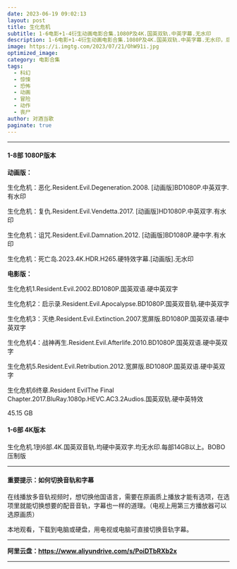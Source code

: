 ```yaml
---
date: 2023-06-19 09:02:13
layout: post
title: 生化危机
subtitle: 1-6电影+1-4衍生动画电影合集.1080P及4K.国英双轨.中英字幕.无水印
description: 1-6电影+1-4衍生动画电影合集.1080P及4K.国英双轨.中英字幕.无水印，后期有更好的版本会更新...
image: https://i.imgtg.com/2023/07/21/OhW91i.jpg
optimized_image: 
category: 电影合集
tags:
  - 科幻
  - 惊悚
  - 恐怖
  - 动画
  - 冒险
  - 动作
  - 丧尸
author: 对酒当歌
paginate: true
---
```



---

#### 1-8部 1080P版本

**动画版：**

生化危机：恶化.Resident.Evil.Degeneration.2008. [动画版]BD1080P.中英双字.有水印

生化危机：复仇.Resident.Evil.Vendetta.2017. [动画版]HD1080P.中英双字.有水印

生化危机：诅咒.Resident.Evil.Damnation.2012. [动画版]BD1080P.硬中字.有水印

生化危机：死亡岛.2023.4K.HDR.H265.硬特效字幕.[动画版].无水印

**电影版：**

生化危机1.Resident.Evil.2002.BD1080P.国英双语.硬中英双字

生化危机2：启示录.Resident.Evil.Apocalypse.BD1080P.国英双音轨.硬中英双字

生化危机3：灭绝.Resident.Evil.Extinction.2007.宽屏版.BD1080P.国英双语.硬中英双字

生化危机4：战神再生.Resident.Evil.Afterlife.2010.BD1080P.国英双语.硬中英双字

生化危机5.Resident.Evil.Retribution.2012.宽屏版.BD1080P.国英双语.硬中英双字

生化危机6终章.Resident EvilThe Final Chapter.2017.BluRay.1080p.HEVC.AC3.2Audios.国英双轨.硬中英特效

45.15 GB

#### 1-6部 4K版本

生化危机.1到6部.4K.国英双音轨.均硬中英双字.均无水印.每部14GB以上。BOBO压制版  

---

#### 重要提示：如何切换音轨和字幕

在线播放多音轨视频时，想切换他国语言，需要在原画质上播放才能有选项，在选项里就能切换想要的配音音轨，字幕也一样的道理。（电视上用第三方播放器可以选原画质）

本地观看，下载到电脑或硬盘，用电视或电脑可直接切换音轨字幕。

---

**阿里云盘：<https://www.aliyundrive.com/s/PoiDTbRXb2x>**

---
